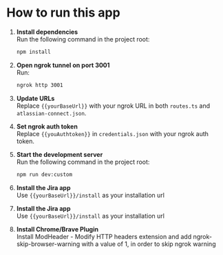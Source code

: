 # How to run this app

1. **Install dependencies**  
   Run the following command in the project root:
   ```sh
   npm install
   ```

2. **Open ngrok tunnel on port 3001**  
   Run:
   ```sh
   ngrok http 3001
   ```

3. **Update URLs**  
   Replace `{{yourBaseUrl}}` with your ngrok URL in both `routes.ts` and `atlassian-connect.json`.

4. **Set ngrok auth token**  
   Replace `{{youAuthtoken}}` in `credentials.json` with your ngrok auth token.

5. **Start the development server**  
   Run the following command in the project root:
   ```sh
   npm run dev:custom
   ```

6. **Install the Jira app**  
   Use `{{yourBaseUrl}}/install` as your installation url

6. **Install the Jira app**  
   Use `{{yourBaseUrl}}/install` as your installation url

7. **Install Chrome/Brave Plugin**  
   Install ModHeader - Modify HTTP headers extension and add ngrok-skip-browser-warning with a value of 1, in order to skip ngrok warning

